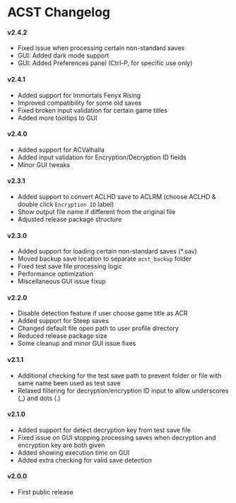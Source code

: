 ACST Changelog
==============

#### v2.4.2
- Fixed issue when processing certain non-standard saves
- GUI: Added dark mode support
- GUI: Added Preferences panel (Ctrl-P, for specific use only)

#### v2.4.1
- Added support for Immortals Fenyx Rising
- Improved compatibility for some old saves
- Fixed broken input validation for certain game titles
- Added more tooltips to GUI

#### v2.4.0
- Added support for ACValhalla
- Added input validation for Encryption/Decryption ID fields
- Minor GUI tweaks

#### v2.3.1
- Added support to convert ACLHD save to ACLRM (choose ACLHD & double click `Encryption ID` label)
- Show output file name if different from the original file
- Adjusted release package structure

#### v2.3.0
- Added support for loading certain non-standard saves (*.sav)
- Moved backup save location to separate `acst_backup` folder
- Fixed test save file processing logic
- Performance optimization
- Miscellaneous GUI issue fixup

#### v2.2.0
- Disable detection feature if user choose game title as ACR
- Added support for Steep saves
- Changed default file open path to user profile directory
- Reduced release package size
- Some cleanup and minor GUI issue fixes

#### v2.1.1
- Additional checking for the test save path to prevent folder or file with same name been used as test save
- Relaxed filtering for decryption/encryption ID input to allow underscores (_) and dots (.)

#### v2.1.0
- Added support for detect decryption key from test save file
- Fixed issue on GUI stopping processing saves when decryption and encryption key are both given
- Added showing execution time on GUI
- Added extra checking for valid save detection

#### v2.0.0
- First public release

